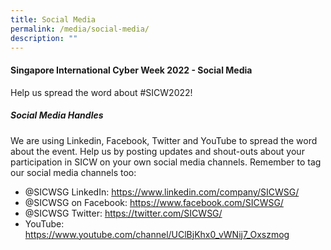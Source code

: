 ```yaml
---
title: Social Media
permalink: /media/social-media/
description: ""
---
```

#### **Singapore International Cyber Week 2022 - Social Media**

Help us spread the word about #SICW2022!

##### **Social Media Handles**

We are using Linkedin, Facebook, Twitter and YouTube to spread the word about the event. Help us by posting updates and shout-outs about your participation in SICW on your own social media channels. Remember to tag our social media channels too:
+ @SICWSG LinkedIn: <a href="https://www.linkedin.com/company/SICWSG/" target="_blank">https://www.linkedin.com/company/SICWSG/</a>
+ @SICWSG on Facebook: <a href="https://www.facebook.com/SICWSG/" target="_blank">https://www.facebook.com/SICWSG/</a>
+ @SICWSG Twitter: <a href="https://twitter.com/SICWSG/" target="_blank">https://twitter.com/SICWSG/</a>
+ YouTube: <a href="https://www.youtube.com/channel/UClBjKhx0_vWNij7_Oxszmog" target="_blank">https://www.youtube.com/channel/UClBjKhx0_vWNij7_Oxszmog</a>